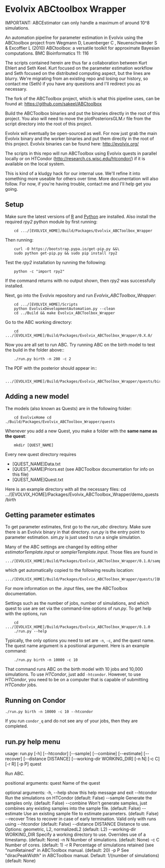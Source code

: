 Evolvix ABCtoolbox Wrapper
==========================

IMPORTANT: ABCEstimator can only handle a maximum of around 10^8 simulations. 

An automation pipeline for parameter estimation in Evolvix using the ABCtoolbox
project from Wegmann D, Leuenberger C , Neuenschwander S &amp; Excoffier L
(2010) ABCtoolbox: a versatile toolkit for approximate Bayesian computations.
BMC Bioinformatics 11: 116

The scripts contained herein are thus far a collaboration between Kurt Ehlert
and Seth Keel. Kurt focused on the parameter estimation workflow and Seth
focused on the distributed computing aspect, but the lines are blurry. We're
migrating from an existing repo and losing our history, so contact me (Seth) if
you have any questions and I'll redirect you as necessary.

The fork of the ABCToolbox project, which is what this pipeline uses, can be
found at: https://github.com/sakeel/ABCtoolbox

Build the ABCToolbox binaries and put the binaries directly in the root of this
project. You also will need to move the plotPosteriorsGLM.r file from the script
directory into the root of this project.

Evolvix will eventually be open-sourced as well. For now just grab the main
Evolvix binary and the worker binaries and put them directly in the root of this
project. Evolvix binaries can be found here: http://evolvix.org/

The scripts in this repo will run ABCToolbox using Evolvix quests in parallel
locally or on HTCondor (http://research.cs.wisc.edu/htcondor/) if it is
available on the local system.

This is kind of a kludgy hack for our internal use. We'll refine it into
something more useable for others over time. More documentation will also
follow. For now, if you're having trouble, contact me and I'll help get you
going.


Setup
------

Make sure the latest versions of [R](http://www.r-project.org) and
[Python](http://www.python.org) are installed. Also install the required *rpy2*
python module by first running:

        cd .../[EVOLVIX_HOME]/Build/Packages/Evolvix_ABCToolbox_Wrapper

Then running:

        curl -O https://bootstrap.pypa.io/get-pip.py &&\
        sudo python get-pip.py && sudo pip install rpy2

Test the *rpy2* installation by running the following:

        python -c "import rpy2"

If the command returns with no output shown, then *rpy2* was successfully
installed. 

Next, go into the Evolvix repository and run *Evolvix_ABCToolbox_Wrapper*:

        cd .../[EVOLVIX_HOME]/Scripts
        python EvolvixDevelopmentAutomation.py --clean
        cd ../Build && make Evolvix_ABCToolbox_Wrapper

 Go to the ABC working directory:
 
        cd  .../[EVOLVIX_HOME]/Build/Packages/Evolvix_ABCToolbox_Wrapper/0.X.0/
        
Now you are all set to run ABC.  Try running ABC on the birth model to test the
build in the folder above::
    
        ./run.py birth -n 200 -c 2

The PDF with the posterior should appear in::

        .../[EVOLVIX_HOME]/Build/Packages/Evolvix_ABCToolbox_Wrapper/quests/birth/Working/estimate

Adding a new model
-------------------
The models (also known as Quests) are in the following folder:

        cd EvolvixHome cd ./Build/Packages/Evolvix_ABCToolbox_Wrapper/quests
        
Whenever you add a new Quest, you make a folder with the  **same name as the
quest**:

        mkdir [QUEST_NAME]

Every new quest directory requires 

* [QUEST_NAME]Data.txt 
* [QUEST_NAME]Priors.est (see ABCToolbox documentation for info on this file)
* [QUEST_NAME]Quest.txt
    
Here is an example directory with all the necessary files: cd
.../[EVOLVIX_HOME]/Packages/Evolvix_ABCToolbox_Wrapper/demo_quests/birth

Getting parameter estimates
---------------------------

To get parameter estimates, first go to the *run_abc* directory. Make sure there
is an Evolvix binary in that directory. *run.py* is the entry point to parameter
estimation. *sim.py* is just used to run a single simulation. 

Many of the ABC settings are changed by editing either *estimatorTemplate.input*
or *samplerTemplate.input*. Those files are found in 

    .../[EVOLVIX_HOME]/Build/Packages/Evolvix_ABCToolbox_Wrapper/0.1.0/samplerTemplate.input
      
which get automatically copied to the following results location:

    .../[EVOLVIX_HOME]/Build/Packages/Evolvix_ABCToolbox_Wrapper/quests/[QUEST_NAME]/Working

For more information on the *.input* files, see the ABCToolbox documentation.

Settings such as the number of jobs, number of simulations, and which quest to
use are set via the command-line options of *run.py*. To get help with the
options, run

        cd .../[EVOLVIX_HOME]/Build/Packages/Evolvix_ABCToolbox_Wrapper/0.1.0
        ./run.py --help

Typically, the only options you need to set are <code>-n</code>,
<code>-c</code>, and the quest name. The quest name argument is a positional
argument. Here is an example command:

        ./run.py birth -n 10000 -c 10

That command runs ABC on the birth model with 10 jobs and 10,000 simulations. To
use *HTCondor*, just add <code>-htcondor</code>. However, to use *HTCondor*, you
need to be on a computer that is capable of submitting *HTCondor* jobs.

Running on Condor
---------------------------

    ./run.py birth -n 10000 -c 10 --htcondor

If you run <code>condor_q</code> and do not see any of your jobs, then they are
completed.

run.py help menu
--------------------------

usage: run.py [-h] [--htcondor] [--sample] [--combine] [--estimate]
              [--recover] [--distance DISTANCE] [--working-dir WORKING_DIR]
              [-n N] [-c C] [-r R] [-p P]
              quest

Run ABC.

positional arguments:
  quest                 Name of the quest

optional arguments:
  -h, --help            show this help message and exit
  --htcondor            Run the simulations on HTCondor (default: False)
  --sample              Generate the samples only. (default: False)
  --combine             Won't generate samples, just combines any existing
                        samples into the sample file. (default: False)
  --estimate            Use an existing sample file to estimate parameters.
                        (default: False)
  --recover             Tries to recover in case of early termination. Valid
                        only with runs using --htcondor (default: False)
  --distance DISTANCE   Distance to use. Options: geometric, L2, normalizedL2
                        (default: L2)
  --working-dir WORKING_DIR
                        Specify a working directory to use. Overrides use of a
                        timestamp. (default: None)
  -n N                  Number of simulations. (default: None)
  -c C                  Number of cores. (default: 1)
  -r R                  Percentage of simulations retained (see "numRetained"
                        in ABCToolbox manual. (default: 20)
  -p P                  See "diracPeakWidth" in ABCToolbox manual. Default:
                        1/(number of simulations) (default: None)

